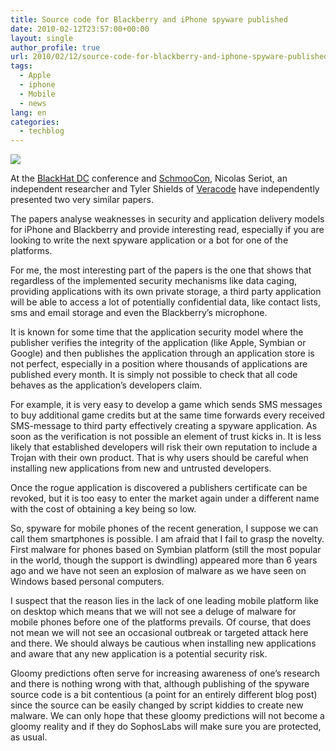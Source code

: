 ```yaml
---
title: Source code for Blackberry and iPhone spyware published
date: 2010-02-12T23:57:00+00:00
layout: single
author_profile: true
url: 2010/02/12/source-code-for-blackberry-and-iphone-spyware-published/
tags:
  - Apple
  - iphone
  - Mobile
  - news
lang: en
categories: 
  - techblog
---
```

[![](http://4.bp.blogspot.com/_vaUVXcmC3OI/S3Xj4L1AzQI/AAAAAAAAA7g/5GeLHQ5cM-M/s320/bb9700.jpg)](http://4.bp.blogspot.com/_vaUVXcmC3OI/S3Xj4L1AzQI/AAAAAAAAA7g/5GeLHQ5cM-M/s1600-h/bb9700.jpg)

At the [BlackHat DC](http://www.blackhat.com/html/bh-dc-10/bh-dc-10-home.html) conference and [SchmooCon](http://www.shmoocon.org/), Nicolas Seriot, an independent researcher and Tyler Shields of [Veracode](http://www.veracode.com/blog/) have independently presented two very similar papers.

The papers analyse weaknesses in security and application delivery models for iPhone and Blackberry and provide interesting read, especially if you are looking to write the next spyware application or a bot for one of the platforms.

For me, the most interesting part of the papers is the one that shows that regardless of the implemented security mechanisms like data caging, providing applications with its own private storage, a third party application will be able to access a lot of potentially confidential data, like contact lists, sms and email storage and even the Blackberry’s microphone.

It is known for some time that the application security model where the publisher verifies the integrity of the application (like Apple, Symbian or Google) and then publishes the application through an application store is not perfect, especially in a position where thousands of applications are published every month. It is simply not possible to check that all code behaves as the application’s developers claim.

For example, it is very easy to develop a game which sends SMS messages to buy additional game credits but at the same time forwards every received SMS-message to third party effectively creating a spyware application. As soon as the verification is not possible an element of trust kicks in. It is less likely that established developers will risk their own reputation to include a Trojan with their own product. That is why users should be careful when installing new applications from new and untrusted developers.

Once the rogue application is discovered a publishers certificate can be revoked, but it is too easy to enter the market again under a different name with the cost of obtaining a key being so low.

So, spyware for mobile phones of the recent generation, I suppose we can call them smartphones is possible. I am afraid that I fail to grasp the novelty. First malware for phones based on Symbian platform (still the most popular in the world, though the support is dwindling) appeared more than 6 years ago and we have not seen an explosion of malware as we have seen on Windows based personal computers.

I suspect that the reason lies in the lack of one leading mobile platform like on desktop which means that we will not see a deluge of malware for mobile phones before one of the platforms prevails. Of course, that does not mean we will not see an occasional outbreak or targeted attack here and there. We should always be cautious when installing new applications and aware that any new application is a potential security risk.

Gloomy predictions often serve for increasing awareness of one’s research and there is nothing wrong with that, although publishing of the spyware source code is a bit contentious (a point for an entirely different blog post) since the source can be easily changed by script kiddies to create new malware. We can only hope that these gloomy predictions will not become a gloomy reality and if they do SophosLabs will make sure you are protected, as usual.